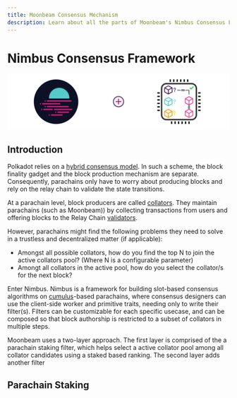 ```yaml
---
title: Moonbeam Consensus Mechanism
description: Learn about all the parts of Moonbeam's Nimbus Consensus Framework, and how it works as part of the Polkadot's shared security model
---
```


# Nimbus Consensus Framework

![Moonbeam Consensus Banner](/images/consensus/consensus-banner.png)

## Introduction

Polkadot relies on a [hybrid consensus model](https://wiki.polkadot.network/docs/en/learn-consensus). In such a scheme, the block finality gadget and the block production mechanism are separate. Consequently, parachains only have to worry about producing blocks and rely on the relay chain to validate the state transitions.

At a parachain level, block producers are called [collators](https://wiki.polkadot.network/docs/en/learn-collator). They maintain parachains (such as Moonbeam)) by collecting transactions from users and offering blocks to the Relay Chain [validators](https://wiki.polkadot.network/docs/en/learn-validator).

However, parachains might find the following problems they need to solve in a trustless and decentralized matter (if applicable):

 - Amongst all possible collators, how do you find the top N to join the active collators pool? (Where N is a configurable parameter)
 - Amongt all collators in the active pool, how do you select the collator/s for the next block?

Enter Nimbus. Nimbus is a framework for building slot-based consensus algorithms on [cumulus](https://github.com/paritytech/cumulus)-based parachains, where consensus designers can use the client-side worker and primitive traits, needing only to write their filter(s). Filters can be customizable for each specific usecase, and can be composed so that block authorship is restricted to a subset of collators in multiple steps.

Moonbeam uses a two-layer approach. The first layer is comprised of the a parachain staking filter, which helps select a active collator pool among all collator candidates using a staked based ranking. The second layer adds another filter 

## Parachain Staking